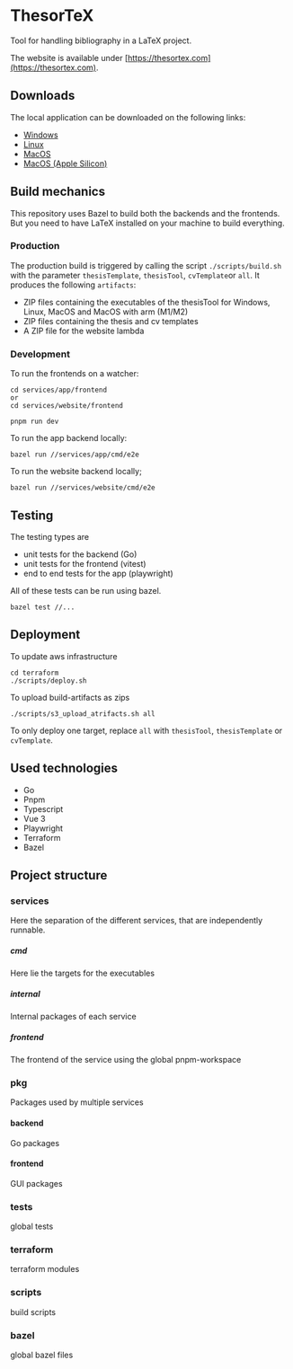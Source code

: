 # ThesorTeX
Tool for handling bibliography in a LaTeX project.

The website is available under [https://thesortex.com](https://thesortex.com).

## Downloads
The local application can be downloaded on the following links:

- [Windows](https://thesortex-artifacts.s3.eu-central-1.amazonaws.com/tool/latest/windows/ThesorTeX.zip)
- [Linux](https://thesortex-artifacts.s3.eu-central-1.amazonaws.com/tool/latest/linux/ThesorTeX.zip)
- [MacOS](https://thesortex-artifacts.s3.eu-central-1.amazonaws.com/tool/latest/mac/ThesorTeX.zip)
- [MacOS (Apple Silicon)](https://thesortex-artifacts.s3.eu-central-1.amazonaws.com/tool/latest/mac_silicon/ThesorTeX.zip)

## Build mechanics

This repository uses Bazel to build both the backends and the frontends. But you need to have LaTeX installed on your machine to build everything.

### Production

The production build is triggered by calling the script `./scripts/build.sh` with the parameter `thesisTemplate`, `thesisTool`, `cvTemplate`or `all`. It produces the following `artifacts`:

- ZIP files containing the executables of the thesisTool for Windows, Linux, MacOS and MacOS with arm (M1/M2)
- ZIP files containing the thesis and cv templates
- A ZIP file for the website lambda

### Development

To run the frontends on a watcher:

```
cd services/app/frontend 
or 
cd services/website/frontend

pnpm run dev
```

To run the app backend locally:

```
bazel run //services/app/cmd/e2e
```

To run the website backend locally;

```
bazel run //services/website/cmd/e2e
```

## Testing

The testing types are

- unit tests for the backend (Go)
- unit tests for the frontend (vitest)
- end to end tests for the app (playwright)

All of these tests can be run using bazel.

```
bazel test //...
```

## Deployment

To update aws infrastructure

```
cd terraform
./scripts/deploy.sh
```

To upload build-artifacts as zips

```
./scripts/s3_upload_atrifacts.sh all
```

To only deploy one target, replace `all` with `thesisTool`, `thesisTemplate` or `cvTemplate`.

## Used technologies

- Go
- Pnpm
- Typescript
- Vue 3
- Playwright
- Terraform
- Bazel

## Project structure

### services

Here the separation of the different services, that are independently runnable.

##### cmd

Here lie the targets for the executables

##### internal

Internal packages of each service

##### frontend

The frontend of the service using the global pnpm-workspace

### pkg

Packages used by multiple services

#### backend

Go packages

#### frontend

GUI packages

### tests

global tests

### terraform

terraform modules

### scripts

build scripts

### bazel

global bazel files
